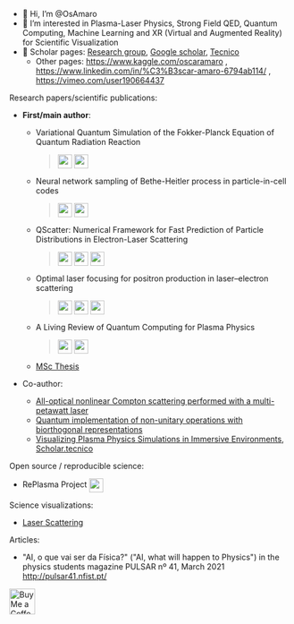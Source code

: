 - 👋 Hi, I’m @OsAmaro
- 👀 I’m interested in Plasma-Laser Physics, Strong Field QED, Quantum Computing, Machine Learning and XR (Virtual and Augmented Reality) for Scientific Visualization
- 🌱 Scholar pages: [Research group](http://epp.tecnico.ulisboa.pt/team/), [Google scholar](https://scholar.google.com/citations?user=EQGUncsAAAAJ&hl=en&oi=ao), [Tecnico](https://scholar.tecnico.ulisboa.pt/authors/76c80635ae8e94bb818de833a9e8662e880e09128197ef38e1004c12b802c28f/records)
  - Other pages: https://www.kaggle.com/oscaramaro , https://www.linkedin.com/in/%C3%B3scar-amaro-6794ab114/ , https://vimeo.com/user190664437

Research papers/scientific publications:
- **First/main author**:

  - Variational Quantum Simulation of the Fokker-Planck Equation of Quantum Radiation Reaction
    > <a href="https://arxiv.org/abs/2411.17517" style='vertical-align:middle; display:inline;'><img src="https://img.shields.io/badge/plasm--ph-arXiv%3A2411.17517-B31B1B.svg" class="plain" style="height:25px;" /></a>
<a href="https://github.com/OsAmaro/QuantumFokkerPlanck" style='vertical-align:middle; display:inline;'><img src="https://img.shields.io/badge/-RePlasma-blue.svg" class="plain" style="height:25px;" /></a> 
  - Neural network sampling of Bethe-Heitler process in particle-in-cell codes
    > <a href="https://arxiv.org/abs/2406.02491" style='vertical-align:middle; display:inline;'><img src="https://img.shields.io/badge/plasm--ph-arXiv%3A2406.02491-B31B1B.svg" class="plain" style="height:25px;" /></a>
<a href="https://github.com/OsAmaro/osirisBetheHeitlerML" style='vertical-align:middle; display:inline;'><img src="https://img.shields.io/badge/-RePlasma-blue.svg" class="plain" style="height:25px;" /></a> 
  - QScatter: Numerical Framework for Fast Prediction of Particle Distributions in Electron-Laser Scattering
    > <a href="https://arxiv.org/abs/2308.09348" style='vertical-align:middle; display:inline;'><img src="https://img.shields.io/badge/plasm--ph-arXiv%3A2308.09348-B31B1B.svg" class="plain" style="height:25px;" /></a>
<a href="https://github.com/OsAmaro/QScatter" style='vertical-align:middle; display:inline;'><img src="https://img.shields.io/badge/-RePlasma-blue.svg" class="plain" style="height:25px;" /></a> 
<a href="https://iopscience.iop.org/article/10.1088/1361-6587/ad2975" style='vertical-align:middle; display:inline;'><img src="https://img.shields.io/badge/PPCF-QScatter-lightblue.svg" class="plain" style="height:25px;" /></a>
  - Optimal laser focusing for positron production in laser–electron scattering
    > <a href="https://arxiv.org/abs/2106.01877" style='vertical-align:middle; display:inline;'><img src="https://img.shields.io/badge/plasm--ph-arXiv%3A2106.01877-B31B1B.svg" class="plain" style="height:25px;" /></a>
<a href="https://github.com/OsAmaro/distscalarfield" style='vertical-align:middle; display:inline;'><img src="https://img.shields.io/badge/-RePlasma-blue.svg" class="plain" style="height:25px;" /></a> 
<a href="https://iopscience.iop.org/article/10.1088/1367-2630/ac2e83" style='vertical-align:middle; display:inline;'><img src="https://img.shields.io/badge/NJP-a0eff-lightblue.svg" class="plain" style="height:25px;" /></a>
  - A Living Review of Quantum Computing for Plasma Physics
    > <a href="https://arxiv.org/abs/2302.00001" style='vertical-align:middle; display:inline;'><img src="https://img.shields.io/badge/plasm--ph-arXiv%3A2302.00001-B31B1B.svg" class="plain" style="height:25px;" /></a>
<a href="https://qppqlivingreview.github.io/review/" style='vertical-align:middle; display:inline;'><img src="https://img.shields.io/badge/-LivingReview-blue.svg" class="plain" style="height:25px;" /></a> 
  - [MSc Thesis](https://scholar.tecnico.ulisboa.pt/records/LL3OuqFlgKoZp9pf_s_OrXF1wXcpqEv5DJOs)

- Co-author:
  - [All-optical nonlinear Compton scattering performed with a multi-petawatt laser](https://www.nature.com/articles/s41566-024-01550-8)
  - [Quantum implementation of non-unitary operations with biorthogonal representations](https://arxiv.org/abs/2410.22505)
  - [Visualizing Plasma Physics Simulations in Immersive Environments](https://arxiv.org/abs/2311.14593), [Scholar.tecnico](https://scholar.tecnico.ulisboa.pt/records/5rQvyVEGO_Zuw_yUc0bOWA0-AvaXUa-O-EAe)

Open source / reproducible science:
- RePlasma Project <a href="https://replasma.github.io/" style='vertical-align:middle; display:inline;'><img src="https://img.shields.io/badge/-RePlasma-blue.svg" class="plain" style="height:25px;" /></a> 

Science visualizations:
- [Laser Scattering](https://focusedlaser.glitch.me/)

Articles:
- "AI, o que vai ser da Física?" ("AI, what will happen to Physics") in the physics students magazine PULSAR nº 41, March 2021 http://pulsar41.nfist.pt/

<a href='https://ko-fi.com/oamaro' target='_blank'><img height='35' style='border:0px;height:46px;' src='https://az743702.vo.msecnd.net/cdn/kofi3.png?v=0' border='0' alt='Buy Me a Coffee at ko-fi.com' />

<!---
OsAmaro/OsAmaro is a ✨ special ✨ repository because its `README.md` (this file) appears on your GitHub profile.
You can click the Preview link to take a look at your changes.
--->
